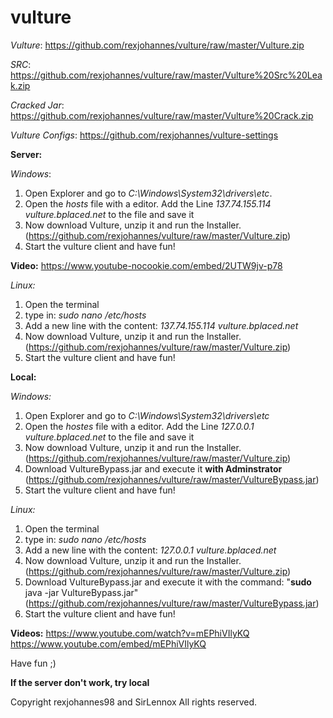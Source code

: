 # vulture

*Vulture*: https://github.com/rexjohannes/vulture/raw/master/Vulture.zip

*SRC*: https://github.com/rexjohannes/vulture/raw/master/Vulture%20Src%20Leak.zip

*Cracked Jar*: https://github.com/rexjohannes/vulture/raw/master/Vulture%20Crack.zip

*Vulture Configs*: https://github.com/rexjohannes/vulture-settings

**Server:**

*Windows*:
1. Open Explorer and go to *C:\Windows\System32\drivers\etc*.
2. Open the *hosts* file with a editor. Add the Line *137.74.155.114 vulture.bplaced.net* to the file and save it
3. Now download Vulture, unzip it and run the Installer. (https://github.com/rexjohannes/vulture/raw/master/Vulture.zip)
4. Start the vulture client and have fun!

**Video:**
https://www.youtube-nocookie.com/embed/2UTW9jv-p78

*Linux:*
1. Open the terminal
2. type in: *sudo nano /etc/hosts*
3. Add a new line with the content: *137.74.155.114 vulture.bplaced.net*
4. Now download Vulture, unzip it and run the Installer. (https://github.com/rexjohannes/vulture/raw/master/Vulture.zip)
5. Start the vulture client and have fun!


**Local:**

*Windows:*
1. Open Explorer and go to *C:\Windows\System32\drivers\etc*
2. Open the *hostes* file with a editor. Add the Line *127.0.0.1 vulture.bplaced.net* to the file and save it
3. Now download Vulture, unzip it and run the Installer. (https://github.com/rexjohannes/vulture/raw/master/Vulture.zip)
4. Download VultureBypass.jar and execute it **with Adminstrator** (https://github.com/rexjohannes/vulture/raw/master/VultureBypass.jar)
5. Start the vulture client and have fun!

*Linux:*
1. Open the terminal
2. type in: *sudo nano /etc/hosts*
3. Add a new line with the content: *127.0.0.1 vulture.bplaced.net*
4. Now download Vulture, unzip it and run the Installer. (https://github.com/rexjohannes/vulture/raw/master/Vulture.zip)
5. Download VultureBypass.jar and execute it with the command: "**sudo** java -jar VultureBypass.jar" (https://github.com/rexjohannes/vulture/raw/master/VultureBypass.jar)
6. Start the vulture client and have fun!

**Videos:** 
https://www.youtube.com/watch?v=mEPhiVIlyKQ
https://www.youtube.com/embed/mEPhiVIlyKQ

Have fun ;)

**If the server don't work, try local**


Copyright rexjohannes98 and SirLennox
All rights reserved.
